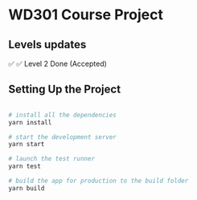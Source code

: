 # WD301 Course Project

## Levels updates

✅ ✅ Level 2 Done (Accepted)

## Setting Up the Project

```bash

# install all the dependencies
yarn install

# start the development server
yarn start

# launch the test runner
yarn test

# build the app for production to the build folder
yarn build

```
